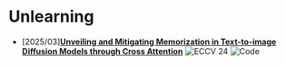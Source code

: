 # Unlearning
- [2025/03]**[Unveiling and Mitigating Memorization in Text-to-image Diffusion Models through Cross Attention](https://link.springer.com/chapter/10.1007/978-3-031-72980-5_20)** ![ECCV 24](https://img.shields.io/badge/ECCV%2024-blue) ![Code](https://img.shields.io/badge/Code-violet)

